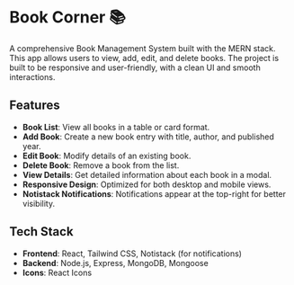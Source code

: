 # Book Corner 📚

A comprehensive Book Management System built with the MERN stack. This app allows users to view, add, edit, and delete books. The project is built to be responsive and user-friendly, with a clean UI and smooth interactions.

## Features

- **Book List**: View all books in a table or card format.
- **Add Book**: Create a new book entry with title, author, and published year.
- **Edit Book**: Modify details of an existing book.
- **Delete Book**: Remove a book from the list.
- **View Details**: Get detailed information about each book in a modal.
- **Responsive Design**: Optimized for both desktop and mobile views.
- **Notistack Notifications**: Notifications appear at the top-right for better visibility.

## Tech Stack

- **Frontend**: React, Tailwind CSS, Notistack (for notifications)
- **Backend**: Node.js, Express, MongoDB, Mongoose
- **Icons**: React Icons


